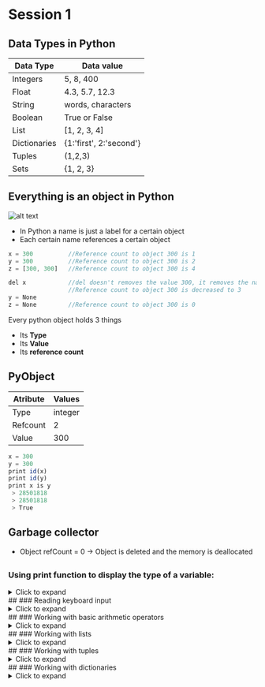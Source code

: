 # Session 1
## Data Types in Python
Data Type | Data value
------------ | -------------
Integers | 5, 8, 400
Float | 4.3, 5.7, 12.3
String | words, characters
Boolean | True or False
List | [1, 2, 3, 4]  
Dictionaries | {1:'first', 2:'second'}
Tuples | (1,2,3)
Sets | {1, 2, 3}
##
## Everything is an object in Python
 ![alt text](https://github.houston.softwaregrp.net/andrei-cora/Training---repo/blob/master/gits.png)
 - In Python a name is just a label for a certain object
 - Each certain name references a certain object
 
 ```js
 x = 300          //Reference count to object 300 is 1
 y = 300          //Reference count to object 300 is 2
 z = [300, 300]   //Reference count to object 300 is 4
 
 del x            //del doesn't removes the value 300, it removes the name x that was refering to 300
                  //Reference count to object 300 is decreased to 3
 y = None
 z = None         //Reference count to object 300 is 0
  ```
  
 Every python object holds 3 things
 - Its **Type**
 - Its **Value**
 - Its **reference count**
 
## PyObject
Atribute | Values
------------ | -------------
Type | integer
Refcount | 2
Value | 300
```js
x = 300
y = 300
print id(x)
print id(y)
print x is y
 > 28501818
 > 28501818
 > True
```
## Garbage collector
- Object refCount = 0    -> Object is deleted and the memory is deallocated
##
### Using **print** function to display the type of a variable:
<details>
 <summary>Click to expand</summary>
 
 ```js
- print "True is of type:", type(True)
  - True is of type: <type 'bool'>
- print "'ion' is of type:", type('ion')
  - ion is of type: <type 'str'>
- print "100 is of type:", type(100)
  - 100 is of type: <type 'int'>
- print "3.14 is of type:", type(3.14)
  - 100 is of type: <type 'float'>
- print "[1, 2, 3] is of type:", type([1, 2, 3])
  - [1, 2, 3] is of type: <type 'list'>
- print "(1, 2, 3) is of type:", type((1, 2, 3))
  - (1, 2, 3) is of type: <type 'tuple'>
  
- print "{1, 2, 3} is of type:", type({1, 2, 3})
  - {1, 2, 3} is of type: <type 'set'>
- print "{1: 2}) is of type:", type({1: 2})
  - {1: 2}) is of type: <type 'dict'>
  
- print type(True)
  - <type 'bool'>
- print type(1)
  - <type 'int'>
  
- print type(True) == type(1)
  - False
- print True == 1
  - True
  
 ```
 
</details>
##
### Reading keyboard input
<details>
 <summary> Click to expand </summary>
 
```js
name = raw_input("Give me a name: ")
print "Your name is: %s" % name
value1= raw_input("Give me a value: ")
value2= raw_input("Give me anoter name: ")
print 'The sum is: %s' % value1 + value2
value1= int(raw_input("Give me a value: "))
value2= int(raw_input("Give me anoter name: "))
sum = int(value1) + int(value2)
print 'The sum is: %d' % sum
ch = raw_input("Enter a character: ")[0]
print ch
ch = raw_input("Enter a character: ")[0:6]
print ch
result = eval(raw_input("Give me an expression: "))
print result
//argv file
print "Name: %s, Age: %d" % ('John', 22)
  
```
</details>
##
### Working with basic arithmetic operators
<details>
 <summary>Click to expand </summary>
```js
import math
#from math import sqrt
a = 5 
b = 4
s = 'string'
print a+b
print type(a+b)
print '\n'
print a/b 
print type(a/b)
print a*b
print type(a/b)
//print a//b
print a%b
print type(a/b)
print '\n'
c = 2.5
print type(c*a)
print math.sqrt(b)
print str(a) + s
print s * 5
> Operations with Strings
s = 'hi'
c = 5
print s[1]
print len(s)
print s + 'there'
print 'Value of c is:' + c
print 'Value of c is:' + str(c)
print 'value of c is: %d ' % c
```
</details>
##
### Working with lists
<details>
 <summary> Click to expand </summary>
```js
>Functions 'append, extend and insert'
a = [1, 2, 3, 4, 5]
b = a
print a
print type(a)
a.append(6)
print a
a.append(['ana', 'are', 'mere']) #use also extend to see the list length difference
print a
print len(a)
a.insert(1, 'new')
print a
#time_difference_file
>Functions 'pop and remove'
a = [1, 2, 3, 4, 5, 1]
a.pop(1) #use also remove to see the difference
print a
>Function index
print a.index(2)
>Function reverse
a.reverse()
print a
>Function sort
a.sort()
print a
>Slicing
a = [1, 2, 3, 4, 5]
print a[2:4]
print a[:2]
print a[2:]
b = a 
b[1] = 'elem'
print b
print a
b= a[:]
b[1] = 2
print '\n', b
print a
```
</details>
##
### Working with tuples
<details>
 <summary> Click to expand </summary>
```js
a = (1)
print type(a)
a = (1,)
print type(a)
a = (1, 2, 2, 2, 3, 4, 2)
print 'a =', a
print '2 apare de %s ori in tupla' % a.count(2)
print '4 apare in tupla pe pozitia %d' % a.index(4)
 
my_list = [1, 2, 3]
my_set = {4, 5, 6}
print tuple(my_list)
print tuple(my_set)
 
print '*' * 60
a = [1, 2, 3, 4]
b = (5, 6, 7, a)
print b
a.append(9)
print b
c = [9999, 333]
a = 1, 2, 3, 4, 5, c
print a
print type(a)
print a[5][0]
a, b = 1, 2
print a
print b
 
// a, b = 1, 2, 3
 
a = (11, 22, 33)
a1, a2, a3 = a
print a1
print a2
print a3
# a[0] = 1
```
</details>
##
### Working with sets
<details>
 <summary> Click to expand </summary>
```js
a = {1, 2, 3}
b = set([1,2,3])
print type(a), type(b)
a.add(4)
print 'a =', a
//a.add(5, 6)
//len(a)
//a.add((5,6))
//a.add([7,8])
//a.update([7,8])
//a.update()
b = a
b.add(9)
print a,b
b = a.copy()
b.add(10)
print a,b
a.remove(1)
a.pop
#Operation between two sets
diff = b.difference(a)
print 'b-a: ', diff
uni = a.union(b)
print 'a+b: ', uni
inter = a.intersection(b)
print 'a intersected with b: ', inter
// converting to and from lists
my_list = [1, 2, 3]
my_set = set(my_list)
print my_set
my_new_list = list(my_set)
print my_new_list
```
</details>
##
### Working with dictionaries
<details>
 <summary> Click to expand </summary>
```js
//basics
a  = {'key': 'value'}
print a
print type(a)
a[1] = 10
print a
a['list'] = [1, 2, 3]
a[1, 2] = (1,2)   #tuple as a key
print a
a[[1, 2]] = [1, 2, 3]   #list as a key
print a
a  = {'first': 'element', 1: 4, 'third': 5, (1, 2): None, 'testing': 'another one'}
print a
> Operations with dictionaries
#delete operation
del a['third']
print a
//add operation
a['third'] =  4
print a
//update operation
a['third'] = 5
print a
print 'Dictionary keys:', a.keys()
print 'Dictionary values:', a.values()
print 'Dictionary items:', a.items()
```
</details>
